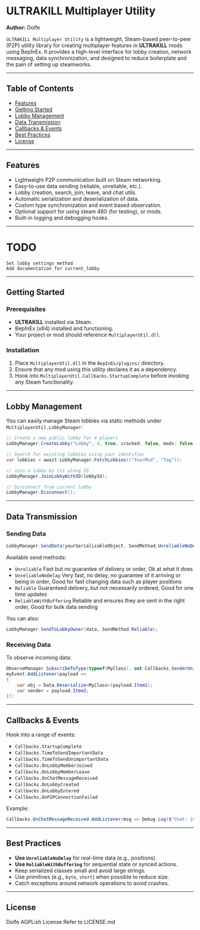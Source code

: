 # ULTRAKILL Multiplayer Utility

**Author:** Dolfe

`ULTRAKILL Multiplayer Utility` is a lightweight, Steam-based peer-to-peer (P2P) utility library for creating multiplayer features in **ULTRAKILL** mods using BepInEx. It provides a high-level interface for lobby creation, network messaging, data synchronization, and designed to reduce boilerplate and the pain of setting up steamworks.

---

## Table of Contents

* [Features](#features)
* [Getting Started](#getting-started)
* [Lobby Management](#lobby-management)
* [Data Transmission](#data-transmission)
* [Callbacks & Events](#callbacks--events)
* [Best Practices](#best-practices)
* [License](#license)

---

## Features

* Lightweight P2P communication built on Steam networking.
* Easy-to-use data sending (reliable, unreliable, etc.).
* Lobby creation, search, join, leave, and chat utils.
* Automatic serialization and deserialization of data.
* Custom type synchronization and event based observation.
* Optional support for using steam 480 (for testing), or mods.
* Built-in logging and debugging hooks.

---

# TODO
```
Set lobby settings method
Add documentation for current_lobby

```
---

## Getting Started

### Prerequisites

* **ULTRAKILL** installed via Steam.
* BepInEx (x64) installed and functioning.
* Your project or mod should reference `MultiplayerUtil.dll`.

### Installation

1. Place `MultiplayerUtil.dll` in the `BepInEx/plugins/` directory.
2. Ensure that any mod using this utility declares it as a dependency.
3. Hook into `MultiplayerUtil.Callbacks.StartupComplete` before invoking any Steam functionality.

---

## Lobby Management

You can easily manage Steam lobbies via static methods under `MultiplayerUtil.LobbyManager`:

```csharp
// Create a new public lobby for 4 players
LobbyManager.CreateLobby("Lobby", 4, true, cracked: false, mods: false, modIdentifier: ("YourMod", "Tag"));
```

```csharp
// Search for existing lobbies using your identifier
var lobbies = await LobbyManager.FetchLobbies(("YourMod", "Tag"));
```

```csharp
// Join a lobby by its ulong ID
LobbyManager.JoinLobbyWithID(lobbyId);
```

```csharp
// Disconnect from current lobby
LobbyManager.Disconnect();
```

---

## Data Transmission

### Sending Data

```csharp
LobbyManager.SendData(yourSerializableObject, SendMethod.UnreliableNoDelay);
```

Available send methods:

* `Unreliable` Fast but no guarantee of delivery or order, Ok at what it does
* `UnreliableNoDelay` Very fast, no delay, no guarantee of it arriving or being in order, Good for fast changing data such as player positions
* `Reliable` Guaranteed delivery, but not necessarily ordered, Good for one time updates
* `ReliableWithBuffering` Reliable and ensures they are sent in the right order, Good for bulk data sending

You can also:

```csharp
LobbyManager.SendToLobbyOwner(data, SendMethod.Reliable);
```

### Receiving Data

To observe incoming data:

```csharp
ObserveManager.SubscribeToType(typeof(MyClass), out Callbacks.SenderUnityEvent myEvent);
myEvent.AddListener(payload =>
{
    var obj = Data.Deserialize<MyClass>(payload.Item1);
    var sender = payload.Item2;
});
```

---

## Callbacks & Events

Hook into a range of events:

* `Callbacks.StartupComplete`
* `Callbacks.TimeToSendImportantData`
* `Callbacks.TimeToSendUnimportantData`
* `Callbacks.OnLobbyMemberJoined`
* `Callbacks.OnLobbyMemberLeave`
* `Callbacks.OnChatMessageReceived`
* `Callbacks.OnLobbyCreated`
* `Callbacks.OnLobbyEntered`
* `Callbacks.OnP2PConnectionFailed`

Example:

```csharp
Callbacks.OnChatMessageReceived.AddListener(msg => Debug.Log($"Chat: {msg}"));
```

---

## Best Practices

* **Use `UnreliableNoDelay`** for real-time data (e.g., positions).
* **Use `ReliableWithBuffering`** for sequential state or synced actions.
* Keep serialized classes small and avoid large strings.
* Use primitives (e.g., `byte`, `short`) when possible to reduce size.
* Catch exceptions around network operations to avoid crashes.

---

## License

Dolfe AGPLish License
Refer to LICENSE.md
